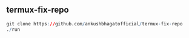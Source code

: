 ## termux-fix-repo

```r
git clone https://github.com/ankushbhagatofficial/termux-fix-repo
./run
```
